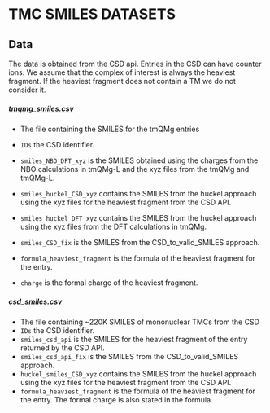 # TMC SMILES DATASETS

## Data

The data is obtained from the CSD api.
Entries in the CSD can have counter ions. We assume that the complex of interest is always the heaviest fragment.
If the heaviest fragment does not contain a TM we do not consider it.

##### [tmqmg_smiles.csv](tmqmg_smiles.csv)

- The file containing the SMILES for the tmQMg entries

- `IDs` the CSD identifier.
- `smiles_NBO_DFT_xyz` is the SMILES obtained using the charges from the NBO calculations in tmQMg-L and the xyz files from the tmQMg and tmQMg-L.
- `smiles_huckel_CSD_xyz` contains the SMILES from the huckel approach using the xyz files for the heaviest fragment from the CSD API.
- `smiles_huckel_DFT_xyz` contains the SMILES from the huckel approach using the xyz files from the DFT calculations in tmQMg.
- `smiles_CSD_fix` is the SMILES from the CSD_to_valid_SMILES approach.
- `formula_heaviest_fragment` is the formula of the heaviest fragment for the entry.
- `charge` is the formal charge of the heaviest fragment.



##### [csd_smiles.csv](./csd_smiles.csv)

- The file containing ~220K SMILES of mononuclear TMCs from the CSD
- `IDs` the CSD identifier.
- `smiles_csd_api` is the SMILES for the heaviest fragment of the entry returned by the CSD API.
- `smiles_csd_api_fix` is the SMILES from the CSD_to_valid_SMILES approach.
- `huckel_smiles_CSD_xyz` contains the SMILES from the huckel approach using the xyz files for the heaviest fragment from the CSD API.
- `formula_heaviest_fragment` is the formula of the heaviest fragment for the entry. The formal charge is also stated in the formula.

